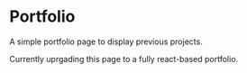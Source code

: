 # Portfolio
A simple portfolio page to display previous projects.

Currently uprgading this page to a fully react-based portfolio.
